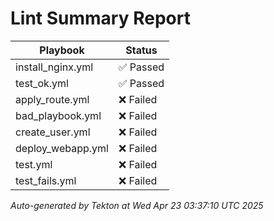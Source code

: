 # Lint Summary Report

| Playbook | Status |
|----------|--------|
| install_nginx.yml | ✅ Passed |
| test_ok.yml | ✅ Passed |
| apply_route.yml | ❌ Failed |
| bad_playbook.yml | ❌ Failed |
| create_user.yml | ❌ Failed |
| deploy_webapp.yml | ❌ Failed |
| test.yml | ❌ Failed |
| test_fails.yml | ❌ Failed |

_Auto-generated by Tekton at Wed Apr 23 03:37:10 UTC 2025_
